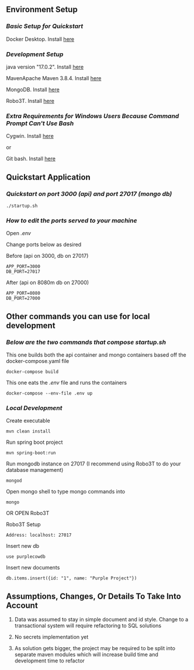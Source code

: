 ## Environment Setup

### _Basic Setup for Quickstart_

Docker Desktop. Install [here](https://docs.docker.com/get-docker/)

### _Development Setup_

java version "17.0.2". Install [here](https://www.oracle.com/java/technologies/downloads/)

MavenApache Maven 3.8.4. Install [here](https://maven.apache.org/install.html)

MongoDB. Install [here](https://www.mongodb.com/try/download/community?tck=docs_server)

Robo3T. Install [here](https://robomongo.org/)

### _Extra Requirements for Windows Users Because Command Prompt Can't Use Bash_

Cygwin. Install [here](https://www.cygwin.com/)

or

Git bash. Install [here](https://git-scm.com/)

## Quickstart Application

### _Quickstart on port 3000 (api) and port 27017 (mongo db)_

```
./startup.sh
```

### _How to edit the ports served to your machine_

Open _.env_

Change ports below as desired

Before (api on 3000, db on 27017)

```
APP_PORT=3000
DB_PORT=27017
```

After (api on 8080m db on 27000)

```
APP_PORT=8080
DB_PORT=27000
```

## Other commands you can use for local development

### _Below are the two commands that compose startup.sh_

This one builds both the api container and mongo containers based off the docker-compose.yaml file

```
docker-compose build
```

This one eats the _.env_ file and runs the containers

```
docker-compose --env-file .env up
```

### _Local Development_

Create executable

```
mvn clean install
```

Run spring boot project

```
mvn spring-boot:run
```

Run mongodb instance on 27017 (I recommend using Robo3T to do your database management)

```
mongod
```

Open mongo shell to type mongo commands into

```
mongo
```

OR OPEN Robo3T

Robo3T Setup

```
Address: localhost: 27017
```

Insert new db

```
use purplecowdb
```

Insert new documents

```
db.items.insert({id: "1", name: "Purple Project"})
```

## Assumptions, Changes, Or Details To Take Into Account

1. Data was assumed to stay in simple document and id style. Change to a transactional system will require refactoring to SQL solutions

2. No secrets implementation yet

3. As solution gets bigger, the project may be required to be split into separate maven modules which will increase build time and development time to refactor
